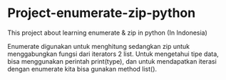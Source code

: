 # Project-enumerate-zip-python
This project about learning enumerate &amp; zip in python (In Indonesia)

Enumerate digunakan untuk menghitung sedangkan zip untuk menggabungkan fungsi dari iterators 2 list.
Untuk mengetahui tipe data, bisa menggunakan perintah print(type), dan untuk mendapatkan iterasi dengan enumerate kita bisa gunakan method list().
